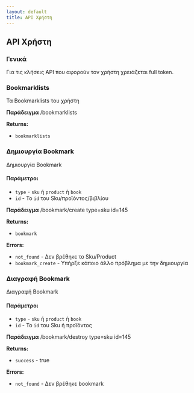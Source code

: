 ```yaml
---
layout: default
title: ΑPI Χρήστη
---
```

## API Χρήστη ##

### Γενικά ###

Για τις κλήσεις API που αφορούν τον χρήστη χρειάζεται full token.

### Bookmarklists ###
Τα Bookmarklists του χρήστη

**Παράδειγμα**
    /bookmarklists

**Returns:**

 * `bookmarklists`

### Δημιουργία Bookmark ###
Δημιουργία Bookmark

#### Παράμετροι ####
 * `type` - `sku` ή `product` ή `book`
 * `id` - Το `id` του Sku/προϊόντος/βιβλίου

**Παράδειγμα**
    /bookmark/create type=sku id=145

**Returns:**

 * `bookmark`

**Errors:**

 * `not_found` - Δεν βρέθηκε το Sku/Product
 * `bookmark_create` - Υπήρξε κάποιο άλλο πρόβλημα με την δημιουργία


### Διαγραφή Bookmark ###
Διαγραφή Bookmark

#### Παράμετροι ####
 * `type` - `sku` ή `product` ή `book`
 * `id` - Το `id` του Sku ή προϊόντος

**Παράδειγμα**
    /bookmark/destroy type=sku id=145

**Returns:**

 * `success` - true

**Errors:**

 * `not_found` - Δεν βρέθηκε bookmark

